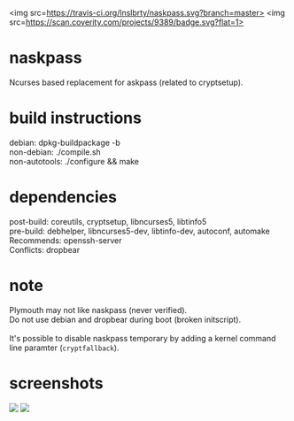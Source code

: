 <img src=https://travis-ci.org/lnslbrty/naskpass.svg?branch=master>
<img src=https://scan.coverity.com/projects/9389/badge.svg?flat=1>

naskpass
========
Ncurses based replacement for askpass (related to cryptsetup). <br />

build instructions
========
debian: dpkg-buildpackage -b <br />
non-debian: ./compile.sh <br />
non-autotools: ./configure && make <br />

dependencies
========
post-build: coreutils, cryptsetup, libncurses5, libtinfo5 <br />
pre-build: debhelper, libncurses5-dev, libtinfo-dev, autoconf, automake <br />
Recommends: openssh-server <br />
Conflicts: dropbear <br />

note
========
Plymouth may not like naskpass (never verified). <br />
Do not use debian and dropbear during boot (broken initscript). <br />
<br />
It's possible to disable naskpass temporary by adding a kernel command line paramter (`cryptfallback`). <br />

screenshots
========

<img src=https://i.imgur.com/Vea7dQ5.jpg>
<img src=https://i.imgur.com/rU2nrBW.jpg>
